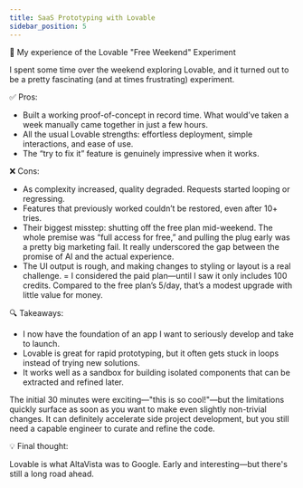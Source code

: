 ```yaml
---
title: SaaS Prototyping with Lovable
sidebar_position: 5
---
```



🚀 My experience of the Lovable "Free Weekend" Experiment

I spent some time over the weekend exploring Lovable, and it turned out to be a pretty fascinating (and at times frustrating) experiment.

✅ Pros:

+ Built a working proof-of-concept in record time. What would’ve taken a week manually came together in just a few hours.
+ All the usual Lovable strengths: effortless deployment, simple interactions, and ease of use.
+ The “try to fix it” feature is genuinely impressive when it works.

❌ Cons:

- As complexity increased, quality degraded. Requests started looping or regressing.
- Features that previously worked couldn’t be restored, even after 10+ tries.
- Their biggest misstep: shutting off the free plan mid-weekend. The whole premise was “full access for free,” and pulling the plug early was a pretty big marketing fail. It really underscored the gap between the promise of AI and the actual experience.
- The UI output is rough, and making changes to styling or layout is a real challenge.
= I considered the paid plan—until I saw it only includes 100 credits. Compared to the free plan’s 5/day, that’s a modest upgrade with little value for money.

🔍 Takeaways:

+ I now have the foundation of an app I want to seriously develop and take to launch.
+ Lovable is great for rapid prototyping, but it often gets stuck in loops instead of trying new solutions.
+ It works well as a sandbox for building isolated components that can be extracted and refined later.

The initial 30 minutes were exciting—"this is so cool!"—but the limitations quickly surface as soon as you want to make even slightly non-trivial changes.
It can definitely accelerate side project development, but you still need a capable engineer to curate and refine the code.

💡 Final thought:

Lovable is what AltaVista was to Google. Early and interesting—but there's still a long road ahead.
